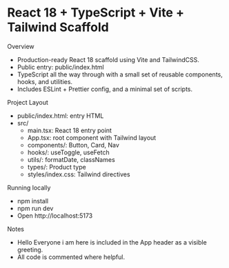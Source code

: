# React 18 + TypeScript + Vite + Tailwind Scaffold

Overview
- Production-ready React 18 scaffold using Vite and TailwindCSS.
- Public entry: public/index.html
- TypeScript all the way through with a small set of reusable components, hooks, and utilities.
- Includes ESLint + Prettier config, and a minimal set of scripts.

Project Layout
- public/index.html: entry HTML
- src/
  - main.tsx: React 18 entry point
  - App.tsx: root component with Tailwind layout
  - components/: Button, Card, Nav
  - hooks/: useToggle, useFetch
  - utils/: formatDate, classNames
  - types/: Product type
  - styles/index.css: Tailwind directives

Running locally
- npm install
- npm run dev
- Open http://localhost:5173

Notes
- Hello Everyone i am here is included in the App header as a visible greeting.
- All code is commented where helpful.

